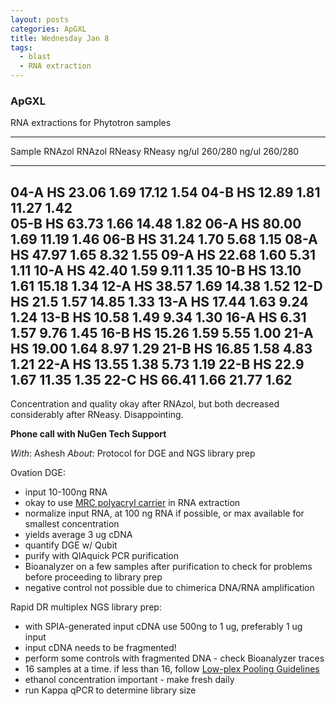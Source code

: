 ```yaml
---
layout: posts
categories: ApGXL
title: Wednesday Jan 8
tags:
  - blast
  - RNA extraction
---
```


### ApGXL 

RNA extractions for Phytotron samples

-------------------------------------------------------
Sample      RNAzol     RNAzol     RNeasy      RNeasy
            ng/ul      260/280     ng/ul      260/280
-------    -------    ---------  --------    -----------
04-A HS     23.06       1.69       17.12       1.54
04-B HS     12.89       1.81       11.27       1.42  
05-B HS     63.73       1.66       14.48       1.82
06-A HS     80.00       1.69       11.19       1.46
06-B HS     31.24       1.70        5.68       1.15
08-A HS     47.97       1.65        8.32       1.55
09-A HS     22.68       1.60        5.31       1.11
10-A HS     42.40       1.59        9.11       1.35
10-B HS     13.10       1.61	   15.18       1.34
12-A HS     38.57       1.69       14.38       1.52
12-D HS     21.5        1.57       14.85       1.33
13-A HS     17.44		1.63	    9.24       1.24
13-B HS     10.58       1.49        9.34       1.30
16-A HS      6.31       1.57        9.76       1.45
16-B HS     15.26       1.59        5.55       1.00
21-A HS     19.00       1.64        8.97       1.29
21-B HS     16.85       1.58        4.83       1.21
22-A HS     13.55       1.38        5.73       1.19
22-B HS     22.9        1.67        11.35      1.35
22-C HS     66.41       1.66        21.77      1.62
---------------------------------------------------------

Concentration and quality okay after RNAzol, but both decreased considerably after RNeasy.
Disappointing. 


**Phone call with NuGen Tech Support**

*With*: Ashesh
*About*: Protocol for DGE and NGS library prep

Ovation DGE:

- input 10-100ng RNA
- okay to use [MRC polyacryl carrier](http://www.mrcgene.com/precipcarrier.htm) in RNA extraction
- normalize input RNA, at 100 ng RNA if possible, or max available for smallest concentration
- yields average 3 ug cDNA
- quantify DGE w/ Qubit
- purify with QIAquick PCR purification
- Bioanalyzer on a few samples after purification to check for problems before proceeding to library prep
- negative control not possible due to chimerica DNA/RNA amplification


Rapid DR multiplex NGS library prep:

- with SPIA-generated input cDNA use 500ng to 1 ug, preferably 1 ug input
- input cDNA needs to be fragmented!
- perform some controls with fragmented DNA - check Bioanalyzer traces
- 16 samples at a time. if less than 16, follow [Low-plex Pooling Guidelines](http://www.nugeninc.com/nugen/index.cfm/linkservid/9616D418-7D46-439D-B1D72360E2D128B6/showMeta/0/)
- ethanol concentration important - make fresh daily
- run Kappa qPCR to determine library size 



